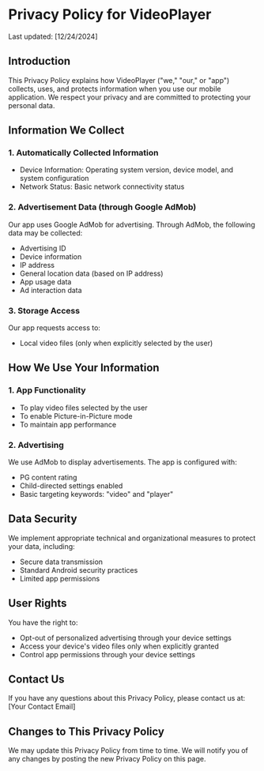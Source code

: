 # Privacy Policy for VideoPlayer

Last updated: [12/24/2024]

## Introduction

This Privacy Policy explains how VideoPlayer ("we," "our," or "app") collects, uses, and protects information when you use our mobile application. We respect your privacy and are committed to protecting your personal data.

## Information We Collect

### 1. Automatically Collected Information
- Device Information: Operating system version, device model, and system configuration
- Network Status: Basic network connectivity status

### 2. Advertisement Data (through Google AdMob)
Our app uses Google AdMob for advertising. Through AdMob, the following data may be collected:
- Advertising ID
- Device information
- IP address
- General location data (based on IP address)
- App usage data
- Ad interaction data

### 3. Storage Access
Our app requests access to:
- Local video files (only when explicitly selected by the user)

## How We Use Your Information

### 1. App Functionality
- To play video files selected by the user
- To enable Picture-in-Picture mode
- To maintain app performance

### 2. Advertising
We use AdMob to display advertisements. The app is configured with:
- PG content rating
- Child-directed settings enabled
- Basic targeting keywords: "video" and "player"

## Data Security
We implement appropriate technical and organizational measures to protect your data, including:
- Secure data transmission
- Standard Android security practices
- Limited app permissions

## User Rights
You have the right to:
- Opt-out of personalized advertising through your device settings
- Access your device's video files only when explicitly granted
- Control app permissions through your device settings

## Contact Us
If you have any questions about this Privacy Policy, please contact us at:
[Your Contact Email]

## Changes to This Privacy Policy
We may update this Privacy Policy from time to time. We will notify you of any changes by posting the new Privacy Policy on this page.
